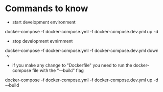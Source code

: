 # Commands to know

- start development environment

docker-compose -f docker-compose.yml -f docker-compose.dev.yml up -d

- stop development evnirnment

docker-compose -f docker-compose.yml -f docker-compose.dev.yml down -v

- if you make any change to "Dockerfile" you need to run the docker-compose file with the "--build" flag

docker-compose -f docker-compose.yml -f docker-compose.dev.yml up -d --build
